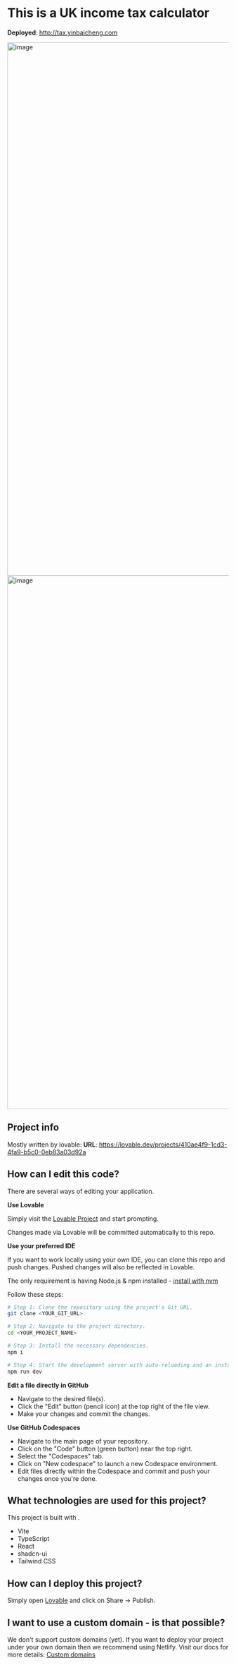 # This is a UK income tax calculator

**Deployed**: http://tax.yinbaicheng.com

<img width="1210" alt="image" src="https://github.com/user-attachments/assets/78083dda-2b62-4229-bc5f-1d2e1b67c2e5" />
<img width="1210" alt="image" src="https://github.com/user-attachments/assets/1a0a78e4-0061-442a-93c7-785c3d661880" />


## Project info

Mostly written by lovable:
**URL**: https://lovable.dev/projects/410ae4f9-1cd3-4fa9-b5c0-0eb83a03d92a

## How can I edit this code?

There are several ways of editing your application.

**Use Lovable**

Simply visit the [Lovable Project](https://lovable.dev/projects/410ae4f9-1cd3-4fa9-b5c0-0eb83a03d92a) and start prompting.

Changes made via Lovable will be committed automatically to this repo.

**Use your preferred IDE**

If you want to work locally using your own IDE, you can clone this repo and push changes. Pushed changes will also be reflected in Lovable.

The only requirement is having Node.js & npm installed - [install with nvm](https://github.com/nvm-sh/nvm#installing-and-updating)

Follow these steps:

```sh
# Step 1: Clone the repository using the project's Git URL.
git clone <YOUR_GIT_URL>

# Step 2: Navigate to the project directory.
cd <YOUR_PROJECT_NAME>

# Step 3: Install the necessary dependencies.
npm i

# Step 4: Start the development server with auto-reloading and an instant preview.
npm run dev
```

**Edit a file directly in GitHub**

- Navigate to the desired file(s).
- Click the "Edit" button (pencil icon) at the top right of the file view.
- Make your changes and commit the changes.

**Use GitHub Codespaces**

- Navigate to the main page of your repository.
- Click on the "Code" button (green button) near the top right.
- Select the "Codespaces" tab.
- Click on "New codespace" to launch a new Codespace environment.
- Edit files directly within the Codespace and commit and push your changes once you're done.

## What technologies are used for this project?

This project is built with .

- Vite
- TypeScript
- React
- shadcn-ui
- Tailwind CSS

## How can I deploy this project?

Simply open [Lovable](https://lovable.dev/projects/410ae4f9-1cd3-4fa9-b5c0-0eb83a03d92a) and click on Share -> Publish.

## I want to use a custom domain - is that possible?

We don't support custom domains (yet). If you want to deploy your project under your own domain then we recommend using Netlify. Visit our docs for more details: [Custom domains](https://docs.lovable.dev/tips-tricks/custom-domain/)
